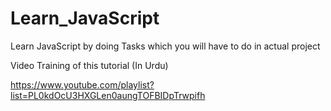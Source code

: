 Learn_JavaScript
================

Learn JavaScript by doing Tasks which you will have to do in actual project

Video Training of this tutorial (In Urdu)

https://www.youtube.com/playlist?list=PL0kdOcU3HXGLen0aungTOFBIDpTrwpifh
